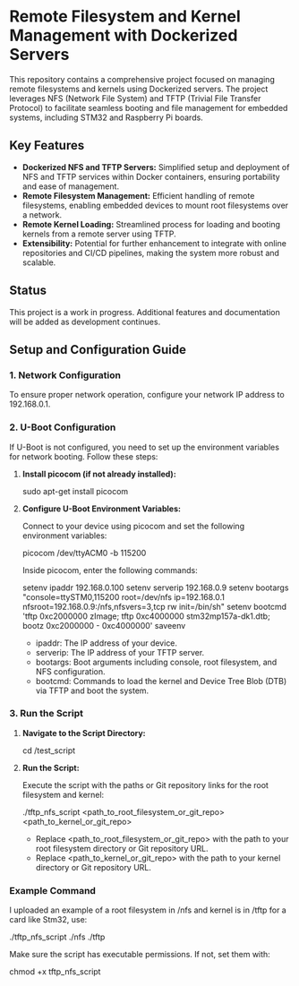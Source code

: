 # Remote Filesystem and Kernel Management with Dockerized Servers

This repository contains a comprehensive project focused on managing remote filesystems and kernels using Dockerized servers. The project leverages NFS (Network File System) and TFTP (Trivial File Transfer Protocol) to facilitate seamless booting and file management for embedded systems, including STM32 and Raspberry Pi boards.

## Key Features
- **Dockerized NFS and TFTP Servers:** Simplified setup and deployment of NFS and TFTP services within Docker containers, ensuring portability and ease of management.
- **Remote Filesystem Management:** Efficient handling of remote filesystems, enabling embedded devices to mount root filesystems over a network.
- **Remote Kernel Loading:** Streamlined process for loading and booting kernels from a remote server using TFTP.
- **Extensibility:** Potential for further enhancement to integrate with online repositories and CI/CD pipelines, making the system more robust and scalable.

## Status
This project is a work in progress. Additional features and documentation will be added as development continues.


## Setup and Configuration Guide

### 1. **Network Configuration**

To ensure proper network operation, configure your network IP address to 192.168.0.1.

### 2. **U-Boot Configuration**

If U-Boot is not configured, you need to set up the environment variables for network booting. Follow these steps:

1. **Install picocom (if not already installed):**

   
   sudo apt-get install picocom



2. **Configure U-Boot Environment Variables:**

   Connect to your device using picocom and set the following environment variables:

   picocom /dev/ttyACM0 -b 115200



   Inside picocom, enter the following commands:


   setenv ipaddr 192.168.0.100
   setenv serverip 192.168.0.9
   setenv bootargs "console=ttySTM0,115200 root=/dev/nfs ip=192.168.0.1 nfsroot=192.168.0.9:/nfs,nfsvers=3,tcp rw init=/bin/sh"
   setenv bootcmd 'tftp 0xc2000000 zImage; tftp 0xc4000000 stm32mp157a-dk1.dtb; bootz 0xc2000000 - 0xc4000000'
   saveenv



   - ipaddr: The IP address of your device.
   - serverip: The IP address of your TFTP server.
   - bootargs: Boot arguments including console, root filesystem, and NFS configuration.
   - bootcmd: Commands to load the kernel and Device Tree Blob (DTB) via TFTP and boot the system.

### 3. **Run the Script**

1. **Navigate to the Script Directory:**

   
   cd /test_script



2. **Run the Script:**

   Execute the script with the paths or Git repository links for the root filesystem and kernel:

   
   ./tftp_nfs_script <path_to_root_filesystem_or_git_repo> <path_to_kernel_or_git_repo>



   - Replace <path_to_root_filesystem_or_git_repo> with the path to your root filesystem directory or Git repository URL.
   - Replace <path_to_kernel_or_git_repo> with the path to your kernel directory or Git repository URL.

### Example Command

I uploaded an example of a root filesystem  in /nfs and kernel is in /tftp for a card like Stm32, use:

./tftp_nfs_script ./nfs ./tftp




Make sure the script has executable permissions. If not, set them with:

chmod +x tftp_nfs_script
